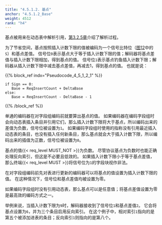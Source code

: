 ```yaml
---
title: "4.5.1.2. 基点"
anchor: "4.5.1.2_Base"
weight: 4512
rank: "h4"
---
```


基点被用来在动态表中解析引用，[第3.2.5章](#3.2.5_Relative_Indexing)介绍了解析过程。

为了节省空间，基点按照插入计数下限的值被编码为一个信号比特位（[图12](#Figure_12_Encoded_Field_Section)中的`S`）和基点差值。
信号位`0`表示基点大于等于插入计数下限的值；解码器将基点差值与插入计数下限相加，得到基点的值。
信号位`1`表示基点钓鱼插入计数下限；解码器从插入计数下限中减去基点差值，再减去1，得到基点的值。
也就是说：

{{% block_ref
indx="Pseudocode_4_5_1_2_1" %}}

```
if Sign == 0:
   Base = ReqInsertCount + DeltaBase
else:
   Base = ReqInsertCount - DeltaBase - 1
```

{{% /block_ref %}}

单通的编码器在对字段组编码前就要算出基点的值。
如果编码器在编码字段组时会向动态表插入条目并引用它们，那么插入计数下限将大于基点，所以编码出来的差值为负数，信号位被设置为`1`。
如果编码字段组时使用的指称没有引用最近插入动态表的条目，也没有插入任何新条目，那么基点就会大于插入计数下限，所以编码出来的插值为正数，信号位被设置为`0`。

基点的值{{< req_level MUST_NOT >}}为负数。
尽管协议基点为负数时也能正确处理反向索引，但这是不必要且低效的。
如果插入计数下限小于等于基点差值，那么终端{{< req_level MUST >}}将信号位为`1`的字段块视作非法。

在对字段组编码前先对表进行更新的编码器可以将基点的值设置为插入计数下限的值。
在这种情况下，信号位和基点差值均被设置为零。

如果编码字段组时没有引用动态表，那么基点可以是任意值；将基点差值设置为零是最高效的编码方式之一。

举例来说，当插入计数下限为`9`时，解码器接收到了信号位`1`和基点差值`2`。
它会将基点设置为`6`，并为三个条目启用反向索引。
在这个例子中，相对索引`1`指向的是第五个被添加进表的条目；反向索引`1`则指向的是第八个。
